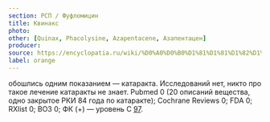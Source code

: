 ```yaml
---
section: РСП / Фуфломицин
title: Квинакс
photo:
other: [Quinax, Phacolysine, Azapentacene, Азапентацен]
producer:
source: https://encyclopatia.ru/wiki/%D0%A0%D0%B0%D1%81%D1%81%D1%82%D1%80%D0%B5%D0%BB%D1%8C%D0%BD%D1%8B%D0%B9_%D1%81%D0%BF%D0%B8%D1%81%D0%BE%D0%BA_%D0%BF%D1%80%D0%B5%D0%BF%D0%B0%D1%80%D0%B0%D1%82%D0%BE%D0%B2
label: orange
---
```


обошлись одним показанием — катаракта. Исследований нет, никто про такое лечение катаракты не знает. Pubmed 0 (20 описаний вещества, одно закрытое РКИ 84 года по катаракте); Cochrane Reviews 0; FDA 0; RXlist 0; ВОЗ 0; ФК (+) — уровень C [97](http://www.rspor.ru/db_preparats_2010/azapentazen.pdf).
